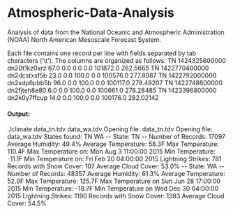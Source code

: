 # Atmospheric-Data-Analysis

Analysis of data from the National Oceanic and Atmospheric Administration (NOAA) North American Mesoscale Forecast System.

Each file contains one record per line with fields separated by tab characters (‘\t’). The columns are organized as
follows:
TN 1424325600000 dn20t1kz0xrz 67.0 0.0 0.0 0.0 101872.0 262.5665
TN 1422770400000 dn2dcstxsf5b 23.0 0.0 100.0 0.0 100576.0 277.8087
TN 1422792000000 dn2sdp6pbb5b 96.0 0.0 100.0 0.0 100117.0 278.49207
TN 1422748800000 dn2fjteh8e80 6.0 0.0 100.0 0.0 100661.0 278.28485
TN 1423396800000 dn2k0y7ffcup 14.0 0.0 100.0 0.0 100176.0 282.02142

#### Output:
./climate data_tn.tdv data_wa.tdv
Opening file: data_tn.tdv
Opening file: data_wa.tdv
States found: TN WA
-- State: TN --
Number of Records: 17097
Average Humidity: 49.4%
Average Temperature: 58.3F
Max Temperature: 110.4F
Max Temperature on: Mon Aug 3 11:00:00 2015
Min Temperature: -11.1F
Min Temperature on: Fri Feb 20 04:00:00 2015
Lightning Strikes: 781
Records with Snow Cover: 107
Average Cloud Cover: 53.0%
-- State: WA --
Number of Records: 48357
Average Humidity: 61.3%
Average Temperature: 52.9F
Max Temperature: 125.7F
Max Temperature on Sun Jun 28 17:00:00 2015
Min Temperature: -18.7F
Min Temperature on Wed Dec 30 04:00:00 2015
Lightning Strikes: 1190
Records with Snow Cover: 1383
Average Cloud Cover: 54.5%

